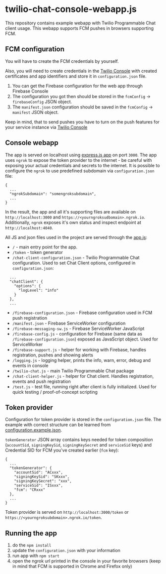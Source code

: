 # twilio-chat-console-webapp.js
This repository contains example webapp with Twilio Programmable Chat client usage.
This webapp supports FCM pushes in browsers supporting FCM.

## FCM configuration
You will have to create the FCM credentials by yourself.

Also, you will need to create credentials in the [Twilio Console](https://www.twilio.com/console/chat/credentials) with created certificates and app identifiers and store it in `configuration.json` file. 

1. You can get the Firebase configuration for the web app through Firebase Console
2. The configuration you got then should be stored in the `fcmConfig` -> `firebaseConfig` JSON object.
3. The `manifest.json` configuration should be saved in the `fcmConfig` -> `manifest` JSON object.

Keep in mind, that to send pushes you have to turn on the push features for your service instance via [Twilio Console](https://www.twilio.com/console/chat) 

## Console webapp
The app is served on localhost using [express.js app](app.js) on port `3000`. 
The app uses `ngrok` to expose the token provider to the internet - be careful with exposing your actual credentials and secrets to the internet.
It is possible to configure the `ngrok` to use predefined subdomain via `configuration.json` file:
```
{
  ...
  "ngrokSubdomain": "somengroksubdomain",
  ...
}
```
 
In the result, the app and all it's supporting files are available on `http://localhost:3000` and `https://<yourngroksudbomain>.ngrok.io`.
Additionally, `ngrok` exposes it's own status and inspect endpoint at `http://localhost:4040`. 
 
All JS and json files used in the project are served through the [app.js](app.js):
* `/` - main entry point for the app. 
* `/token` - token generator 
* `/chat-client-configuration.json` - Twilio Programmable Chat configuration. Used to set Chat Client options, configured in `configuration.json`:
```
  ...   
  "chatClient": {
    "options": {
      "logLevel": "info"
    }
  },
  ...
```

* `/firebase-configuration.json` - Firebase configuration used in FCM push registration
* `/manifest.json` - Firebase ServiceWorker configuration
* `/firebase-messaging-sw.js` - Firebase ServiceWorker JavaScript
* `/firebase-config.js` - configuration for Firebase (same data as `/firebase-configuration.json`) exposed as JavaScript object. Used for ServiceWorker 
* `/firebase-support.js` - helper for working with Firebase, handles registration, pushes and showing alerts
* `/logging.js` - logging helper, prints the info, warn, error, debug and events in console
* `/twilio-chat.js` - main Twilio Programmable Chat package
* `/chat-client-helper.js` - helper for Chat client. Handles registration, events and push registration
* `/test.js` - test file, running right after client is fully initialized. Used for quick testing / proof-of-concept scripting 


## Token provider
Configuration for token provider is stored in the `configuration.json` file. The example with correct structure can be learned from [configuration.example.json](configuration.example.json).

`tokenGenerator` JSON array contains keys needed for token composition (`accountSid`, `signingKeySid`, `signingKeySecret` and `serviceSid` keys) and Credential SID for FCM you've created earlier (`fcm` key): 
```
{
  ...
  "tokenGenerator": {
    "accountSid": "ACxxx",
    "signingKeySid": "SKxxx",
    "signingKeySecret": "xxx",
    "serviceSid": "ISxxx",
    "fcm": "CRxxx"
  },
  ...
}
```

Token provider is served on `http://localhost:3000/token` or `https://<yourngroksubdomain>.ngrok.io/token`.

## Running the app
1. do the `npm install`
2. update the `configuration.json` with your information
3. run app with `npm start`
4. open the ngrok url printed in the console in your favorite browsers (keep in mind that FCM is supported in Chrome and Firefox only)
